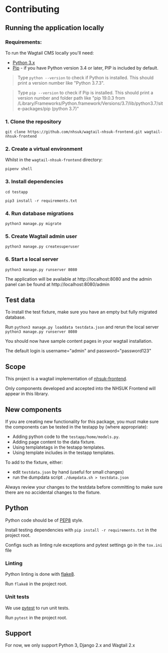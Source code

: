# Contributing

## Running the application locally

### Requirements: 

To run the Wagtail CMS locally you'll need:

- [Python 3.x](https://www.python.org/downloads/)
- [Pip](https://pypi.org/project/pip/) - if you have Python version 3.4 or later, PIP is included by default.

> Type `python --version` to check if Python is installed. This should print a version number like "Python 3.7.3".

> Type `pip --version` to check if Pip is installed. This should print a version number and folder path like "pip 19.0.3 from /Library/Frameworks/Python.framework/Versions/3.7/lib/python3.7/site-packages/pip (python 3.7)"

### 1. Clone the repository

```
git clone https://github.com/nhsuk/wagtail-nhsuk-frontend.git wagtail-nhsuk-frontend
```

### 2. Create a virtual environment

Whilst in the `wagtail-nhsuk-frontend` directory:

```
pipenv shell
```

### 3. Install dependencies

```
cd testapp
```

```
pip3 install -r requirements.txt
```

### 4. Run database migrations

```
python3 manage.py migrate
```

### 5. Create Wagtail admin user

```
python3 manage.py createsuperuser
```

### 6. Start a local server

```
python3 manage.py runserver 8080
```

The application will be available at http://localhost:8080 and the admin panel can be found at http://localhost:8080/admin

## Test data

To install the test fixture, make sure you have an empty but fully migrated database.

Run `python3 manage.py loaddata testdata.json` and rerun the local server `python3 manage.py runserver 8080` 

You should now have sample content pages in your wagtail installation.

The default login is username="admin" and password="password123"

## Scope

This project is a wagtail implementation of [nhsuk-frontend](https://github.com/nhsuk/nhsuk-frontend).

Only components developed and accepted into the NHSUK Frontend will appear in this library.

## New components

If you are creating new functionality for this package, you must make sure the
components can be tested in the testapp by (where appropriate):
 - Adding python code to the `testapp/home/models.py`.
 - Adding page content to the data fixture.
 - Using templatetags in the testapp templates.
 - Using template includes in the testapp templates.

To add to the fixture, either:
 - edit `testdata.json` by hand (useful for small changes)
 - run the dumpdata script `./dumpdata.sh > testdata.json`

Always review your changes to the testdata before committing to make sure there
are no accidental changes to the fixture.

## Python

Python code should be of [PEP8](https://www.python.org/dev/peps/pep-0008/) style.

Install testing dependencies with `pip install -r requirements.txt` in the project root.

Configs such as linting rule exceptions and pytest settings go in the `tox.ini` file

### Linting

Python linting is done with [flake8](http://flake8.pycqa.org/en/latest/).

Run `flake8` in the project root.  

### Unit tests

We use [pytest](https://docs.pytest.org/en/latest/) to run unit tests.

Run `pytest` in the project root.

## Support

For now, we only support Python 3, Django 2.x and Wagtail 2.x
